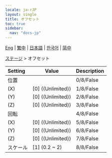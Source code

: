 ```yaml
---
locale: ja-rJP
layout: single
title: オフセット
toc: true
sidebar:
  nav: "docs-jp"
---
```

[Eng](/dancexr/menu/2025.4/stage/offset) | [繁中](/tw/dancexr/menu/2025.4/stage/offset) | [日本語](/jp/dancexr/menu/2025.4/stage/offset) | [한국어](/kr/dancexr/menu/2025.4/stage/offset) | [简中](/zh/dancexr/menu/2025.4/stage/offset)

[ステージ](../menu#ステージ) > オフセット



| Setting | Value | Description |
| :--- | --- | :--- |
| 位置 || 0/8/False
| (X) | [0] ((Unlimited)) | 1/8/False
| (Y) | [0] ((Unlimited)) | 2/8/False
| (Z) | [0] ((Unlimited)) | 3/8/False
| 回転 || 4/8/False
| (X) | [0] ((Unlimited)) | 5/8/False
| (Y) | [0] ((Unlimited)) | 6/8/False
| (Z) | [0] ((Unlimited)) | 7/8/False
| スケール | [1] (0.2 ~ 2) | 8/8/False
